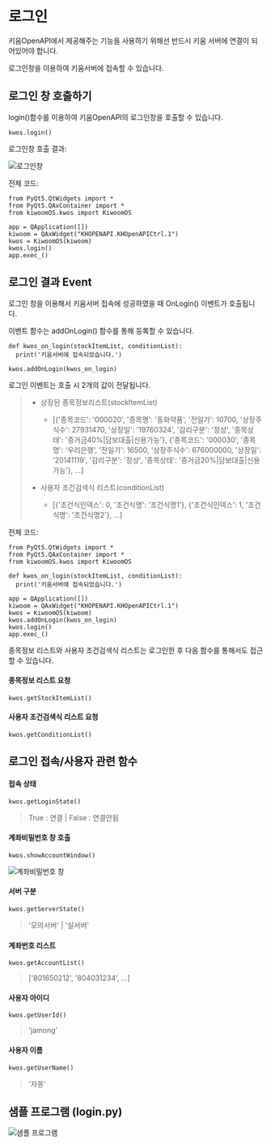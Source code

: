 # 로그인
키움OpenAPI에서 제공해주는 기능을 사용하기 위해선 반드시 키움 서버에 연결이 되어있어야 합니다. 

로그인창을 이용하여 키움서버에 접속할 수 있습니다.

로그인 창 호출하기
----------------
login()함수를 이용하여 키움OpenAPI의 로그인창을 호출할 수 있습니다.
```
kwos.login()
```

로그인창 호출 결과:

![로그인창](https://postfiles.pstatic.net/20160917_142/rkdwnsdud555_1474046676886JObIO_PNG/12.png?type=w2)

전체 코드:
```
from PyQt5.QtWidgets import *
from PyQt5.QAxContainer import *
from kiwoomOS.kwos import KiwoomOS

app = QApplication([])
kiwoom = QAxWidget("KHOPENAPI.KHOpenAPICtrl.1")
kwos = KiwoomOS(kiwoom)
kwos.login()
app.exec_()
```

로그인 결과 Event
----------------
로그인 창을 이용해서 키움서버 접속에 성공하였을 때 OnLogin() 이벤트가 호출됩니다.

이벤트 함수는 addOnLogin() 함수를 통해 등록할 수 있습니다.
```
def kwos_on_login(stockItemList, conditionList):
  print('키움서버에 접속되었습니다.')

kwos.addOnLogin(kwos_on_login)
```

로그인 이벤트는 호출 시 2개의 값이 전달됩니다.
> * 상장된 종목정보리스트(stockItemList)
>   * [{'종목코드': '000020', '종목명': '동화약품', '전일가': 10700, '상장주식수': 27931470, '상장일': '19760324', '감리구분': '정상', '종목상태': '증거금40%|담보대출|신용가능'}, {'종목코드': '000030', '종목명': '우리은행', '전일가': 16500, '상장주식수': 676000000, '상장일': '20141119', '감리구분': '정상', '종목상태': '증거금20%|담보대출|신용가능'}, ...]
>
> * 사용자 조건검색식 리스트(conditionList)
>   * [{'조건식인덱스': 0, '조건식명': '조건식명1'}, {'조건식인덱스': 1, '조건식명': '조건식명2'}, ...]

전체 코드:
```
from PyQt5.QtWidgets import *
from PyQt5.QAxContainer import *
from kiwoomOS.kwos import KiwoomOS

def kwos_on_login(stockItemList, conditionList):
  print('키움서버에 접속되었습니다.')
  
app = QApplication([])
kiwoom = QAxWidget("KHOPENAPI.KHOpenAPICtrl.1")
kwos = KiwoomOS(kiwoom)
kwos.addOnLogin(kwos_on_login)
kwos.login()
app.exec_()
```

종목정보 리스트와 사용자 조건검색식 리스트는 로그인한 후 다음 함수를 통해서도 접근할 수 있습니다.
#### 종목정보 리스트 요청
```
kwos.getStockItemList()
```
#### 사용자 조건검색식 리스트 요청
```
kwos.getConditionList()
```

로그인 접속/사용자 관련 함수
--------------------------
#### 접속 상태
```
kwos.getLoginState()
```
> True : 연결 | False : 연결안됨

#### 계좌비밀번호 창 호출
```
kwos.showAccountWindow()
```
![계좌비밀번호 창](https://postfiles.pstatic.net/MjAxODA3MjVfMTcg/MDAxNTMyNDk1NjU0NDY0.Ti1Eza9o7J6Q9f54WpqEyToomunKEkorTIOKMsXMCcEg.zgyIPGfYZSPSIK_Y_cwgto-FnRZpVtbTYdAJIMheEDcg.PNG.rkdwnsdud555/ing.png?type=w773)

#### 서버 구분
```
kwos.getServerState()
```
> '모의서버' | '실서버'

#### 계좌번호 리스트
```
kwos.getAccountList()
```
> ['801650212', '804031234', ...]

#### 사용자 아이디
```
kwos.getUserId()
```
> 'jamong'

#### 사용자 이름
```
kwos.getUserName()
```
> '자몽'

샘플 프로그램 (login.py)
-----------------------
![샘플 프로그램](https://postfiles.pstatic.net/MjAxODA3MjVfMjI2/MDAxNTMyNDkxMDI4NDAw.WD7CyrljMh-EbpqQfAKpKCil4rSYwnO3SDBDJbYYA-gg.1i6BfadpSnS38UcVWMV6kEcbK1vtSSr510Wx75VaqLcg.PNG.rkdwnsdud555/img2.png?type=w773)
